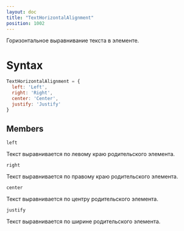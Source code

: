 ```yaml
---
layout: doc
title: "TextHorizontalAlignment"
position: 1002
---
```


Горизонтальное выравнивание текста в элементе.

# Syntax

```js
TextHorizontalAlignment = {
  left: 'Left',
  right: 'Right',
  center: 'Center',
  justify: 'Justify'
}
```

## Members

`left`

Текст выравнивается по левому краю родительского элемента.

`right`

Текст выравнивается по правому краю родительского элемента.

`center`

Текст выравнивается по центру родительского элемента.

`justify`

Текст выравнивается по ширине родительского элемента.
